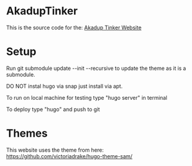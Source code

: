 # AkadupTinker

This is the source code for the: [Akadup Tinker Website](https://waynedupreez1.github.io/AkadupTinker/)

# Setup

Run git submodule update --init --recursive to update the theme as it is a submodule.

DO NOT instal hugo via snap just install via apt.

To run on local machine for testing type "hugo server" in terminal

To deploy type "hugo" and push to git


# Themes

This website uses the theme from here: https://github.com/victoriadrake/hugo-theme-sam/